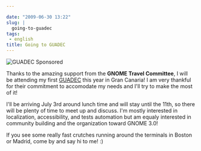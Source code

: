 ```yaml
---

date: "2009-06-30 13:22"
slug: |
  going-to-guadec
tags:
 - english
title: Going to GUADEC
---
```


![GUADEC
Sponsored](http://www.ogmaciel.com/wp-content/uploads/2009/06/sponsored-badge-simple.png)

Thanks to the amazing support from the **GNOME Travel Committee**, I
will be attending my first
[GUADEC](http://www.grancanariadesktopsummit.org/) this year in Gran
Canaria! I am very thankful for their commitment to accomodate my needs
and I'll try to make the most of it!

I'll be arriving July 3rd around lunch time and will stay until the
11th, so there will be plenty of time to meet up and discuss. I'm mostly
interested in localization, accessibility, and tests automation but am
equaly interested in community building and the organization toward
GNOME 3.0!

If you see some really fast crutches running around the terminals in
Boston or Madrid, come by and say hi to me! :)
